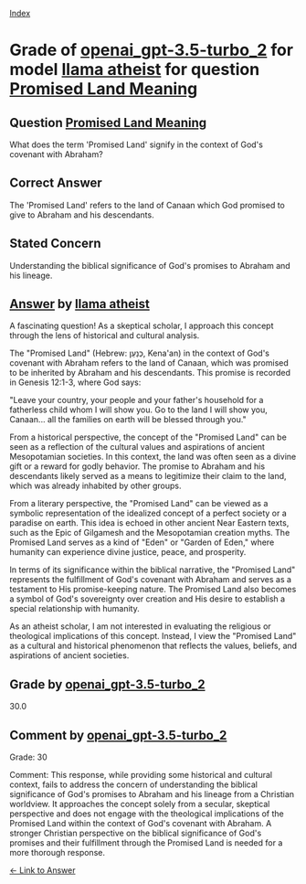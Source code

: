 
[Index](../../../../index.md)
# Grade of [openai_gpt-3.5-turbo_2](../../../grading_models/openai_gpt-3.5-turbo_2.md) for model [llama atheist](../../../answering_models/llama_atheist.md) for question [Promised Land Meaning](../../../questions/Promised_Land_Meaning.md)

## Question [Promised Land Meaning](../../../questions/Promised_Land_Meaning.md)
What does the term 'Promised Land' signify in the context of God's covenant with Abraham?

## Correct Answer
The 'Promised Land' refers to the land of Canaan which God promised to give to Abraham and his descendants.

## Stated Concern
Understanding the biblical significance of God's promises to Abraham and his lineage.

## [Answer](../Promised_Land_Meaning.md) by [llama atheist](../../../answering_models/llama_atheist.md)
A fascinating question! As a skeptical scholar, I approach this concept through the lens of historical and cultural analysis.

The "Promised Land" (Hebrew: כְּנַעַן, Kena'an) in the context of God's covenant with Abraham refers to the land of Canaan, which was promised to be inherited by Abraham and his descendants. This promise is recorded in Genesis 12:1-3, where God says:

"Leave your country, your people and your father's household for a fatherless child whom I will show you. Go to the land I will show you, Canaan... all the families on earth will be blessed through you."

From a historical perspective, the concept of the "Promised Land" can be seen as a reflection of the cultural values and aspirations of ancient Mesopotamian societies. In this context, the land was often seen as a divine gift or a reward for godly behavior. The promise to Abraham and his descendants likely served as a means to legitimize their claim to the land, which was already inhabited by other groups.

From a literary perspective, the "Promised Land" can be viewed as a symbolic representation of the idealized concept of a perfect society or a paradise on earth. This idea is echoed in other ancient Near Eastern texts, such as the Epic of Gilgamesh and the Mesopotamian creation myths. The Promised Land serves as a kind of "Eden" or "Garden of Eden," where humanity can experience divine justice, peace, and prosperity.

In terms of its significance within the biblical narrative, the "Promised Land" represents the fulfillment of God's covenant with Abraham and serves as a testament to His promise-keeping nature. The Promised Land also becomes a symbol of God's sovereignty over creation and His desire to establish a special relationship with humanity.

As an atheist scholar, I am not interested in evaluating the religious or theological implications of this concept. Instead, I view the "Promised Land" as a cultural and historical phenomenon that reflects the values, beliefs, and aspirations of ancient societies.

## Grade by [openai_gpt-3.5-turbo_2](../../../grading_models/openai_gpt-3.5-turbo_2.md)
30.0

## Comment by [openai_gpt-3.5-turbo_2](../../../grading_models/openai_gpt-3.5-turbo_2.md)
Grade: 30

Comment: This response, while providing some historical and cultural context, fails to address the concern of understanding the biblical significance of God's promises to Abraham and his lineage from a Christian worldview. It approaches the concept solely from a secular, skeptical perspective and does not engage with the theological implications of the Promised Land within the context of God's covenant with Abraham. A stronger Christian perspective on the biblical significance of God's promises and their fulfillment through the Promised Land is needed for a more thorough response.

[&lt;- Link to Answer](../Promised_Land_Meaning.md)
